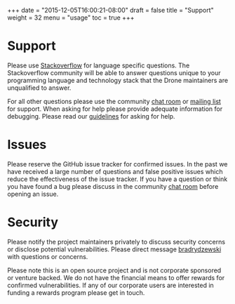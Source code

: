 +++
date = "2015-12-05T16:00:21-08:00"
draft = false
title = "Support"
weight = 32
menu = "usage"
toc = true
+++

# Support

Please use [Stackoverflow](https://stackoverflow.com) for language specific questions. The Stackoverflow community will be able to answer questions unique to your programming language and technology stack that the Drone maintainers are unqualified to answer.

For all other questions please use the community [chat room](https://gitter.im/drone/drone) or [mailing list](https://discuss.drone.io) for support. When asking for help please provide adequate information for debugging. Please read our [guidelines](https://discuss.drone.io/t/how-to-ask-for-help/188) for asking for help.

# Issues

Please reserve the GitHub issue tracker for confirmed issues. In the past we have received a large number of questions and false positive issues which reduce the effectiveness of the issue tracker. If you have a question or think you have found a bug please discuss in the community [chat room](https://gitter.im/drone/drone) before opening an issue.

# Security

Please notify the project maintainers privately to discuss security concerns or disclose potential vulnerabilities. Please direct message [bradrydzewski](https://gitter.im/bradrydzewski) with questions or concerns.

Please note this is an open source project and is not corporate sponsored or venture backed. We do not have the financial means to offer rewards for confirmed vulnerabilities. If any of our corporate users are interested in funding a rewards program please get in touch.
